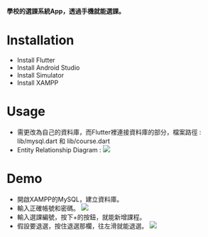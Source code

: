 **學校的選課系統App，透過手機就能選課。**
# Installation
* Install Flutter
* Install Android Studio 
* Install Simulator
* Install XAMPP
# Usage
* 需更改為自己的資料庫，而Flutter裡連接資料庫的部分，檔案路徑 : lib/mysql.dart 和 lib/course.dart
* Entity Relationship Diagram :
   ![](https://i.imgur.com/nCvReBG.png)

# Demo
* 開啟XAMPP的MySQL，建立資料庫。
* 輸入正確帳號和密碼。
    ![](https://i.imgur.com/EiuJjtD.gif)
* 輸入選課編號，按下+的按鈕，就能新增課程。
* 假設要退選，按住退選那欄，往左滑就能退選。
    ![](https://i.imgur.com/H2sQoNh.gif)
